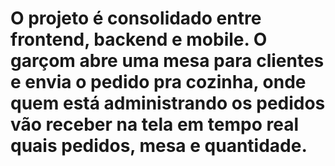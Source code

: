 # O projeto é consolidado entre frontend, backend e mobile. O garçom abre uma mesa para clientes e envia o pedido pra cozinha, onde quem está administrando os pedidos vão receber na tela em tempo real quais pedidos, mesa e quantidade.
